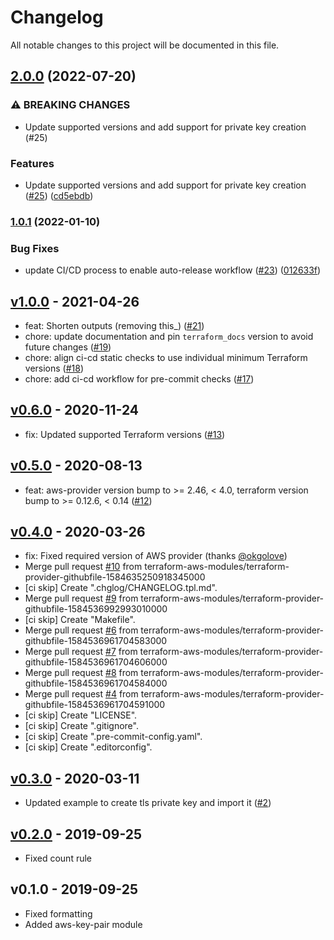 # Changelog

All notable changes to this project will be documented in this file.

## [2.0.0](https://github.com/terraform-aws-modules/terraform-aws-key-pair/compare/v1.0.1...v2.0.0) (2022-07-20)


### ⚠ BREAKING CHANGES

* Update supported versions and add support for private key creation (#25)

### Features

* Update supported versions and add support for private key creation ([#25](https://github.com/terraform-aws-modules/terraform-aws-key-pair/issues/25)) ([cd5ebdb](https://github.com/terraform-aws-modules/terraform-aws-key-pair/commit/cd5ebdb6235c7ffcbe04b595afb9be267f607890))

### [1.0.1](https://github.com/terraform-aws-modules/terraform-aws-key-pair/compare/v1.0.0...v1.0.1) (2022-01-10)


### Bug Fixes

* update CI/CD process to enable auto-release workflow ([#23](https://github.com/terraform-aws-modules/terraform-aws-key-pair/issues/23)) ([012633f](https://github.com/terraform-aws-modules/terraform-aws-key-pair/commit/012633f303ac41efc186bb4c2258eadfd600ab0a))

<a name="v1.0.0"></a>
## [v1.0.0] - 2021-04-26

- feat: Shorten outputs (removing this_) ([#21](https://github.com/terraform-aws-modules/terraform-aws-key-pair/issues/21))
- chore: update documentation and pin `terraform_docs` version to avoid future changes ([#19](https://github.com/terraform-aws-modules/terraform-aws-key-pair/issues/19))
- chore: align ci-cd static checks to use individual minimum Terraform versions ([#18](https://github.com/terraform-aws-modules/terraform-aws-key-pair/issues/18))
- chore: add ci-cd workflow for pre-commit checks ([#17](https://github.com/terraform-aws-modules/terraform-aws-key-pair/issues/17))


<a name="v0.6.0"></a>
## [v0.6.0] - 2020-11-24

- fix: Updated supported Terraform versions ([#13](https://github.com/terraform-aws-modules/terraform-aws-key-pair/issues/13))


<a name="v0.5.0"></a>
## [v0.5.0] - 2020-08-13

- feat: aws-provider version bump to >= 2.46, < 4.0, terraform version bump to >= 0.12.6, < 0.14 ([#12](https://github.com/terraform-aws-modules/terraform-aws-key-pair/issues/12))


<a name="v0.4.0"></a>
## [v0.4.0] - 2020-03-26

- fix: Fixed required version of AWS provider (thanks [@okgolove](https://github.com/okgolove))
- Merge pull request [#10](https://github.com/terraform-aws-modules/terraform-aws-key-pair/issues/10) from terraform-aws-modules/terraform-provider-githubfile-1584635250918345000
- [ci skip] Create ".chglog/CHANGELOG.tpl.md".
- Merge pull request [#9](https://github.com/terraform-aws-modules/terraform-aws-key-pair/issues/9) from terraform-aws-modules/terraform-provider-githubfile-1584536992993010000
- [ci skip] Create "Makefile".
- Merge pull request [#6](https://github.com/terraform-aws-modules/terraform-aws-key-pair/issues/6) from terraform-aws-modules/terraform-provider-githubfile-1584536961704583000
- Merge pull request [#7](https://github.com/terraform-aws-modules/terraform-aws-key-pair/issues/7) from terraform-aws-modules/terraform-provider-githubfile-1584536961704606000
- Merge pull request [#8](https://github.com/terraform-aws-modules/terraform-aws-key-pair/issues/8) from terraform-aws-modules/terraform-provider-githubfile-1584536961704584000
- Merge pull request [#4](https://github.com/terraform-aws-modules/terraform-aws-key-pair/issues/4) from terraform-aws-modules/terraform-provider-githubfile-1584536961704591000
- [ci skip] Create "LICENSE".
- [ci skip] Create ".gitignore".
- [ci skip] Create ".pre-commit-config.yaml".
- [ci skip] Create ".editorconfig".


<a name="v0.3.0"></a>
## [v0.3.0] - 2020-03-11

- Updated example to create tls private key and import it ([#2](https://github.com/terraform-aws-modules/terraform-aws-key-pair/issues/2))


<a name="v0.2.0"></a>
## [v0.2.0] - 2019-09-25

- Fixed count rule


<a name="v0.1.0"></a>
## v0.1.0 - 2019-09-25

- Fixed formatting
- Added aws-key-pair module


[Unreleased]: https://github.com/terraform-aws-modules/terraform-aws-key-pair/compare/v1.0.0...HEAD
[v1.0.0]: https://github.com/terraform-aws-modules/terraform-aws-key-pair/compare/v0.6.0...v1.0.0
[v0.6.0]: https://github.com/terraform-aws-modules/terraform-aws-key-pair/compare/v0.5.0...v0.6.0
[v0.5.0]: https://github.com/terraform-aws-modules/terraform-aws-key-pair/compare/v0.4.0...v0.5.0
[v0.4.0]: https://github.com/terraform-aws-modules/terraform-aws-key-pair/compare/v0.3.0...v0.4.0
[v0.3.0]: https://github.com/terraform-aws-modules/terraform-aws-key-pair/compare/v0.2.0...v0.3.0
[v0.2.0]: https://github.com/terraform-aws-modules/terraform-aws-key-pair/compare/v0.1.0...v0.2.0
